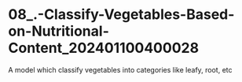 # 08_.-Classify-Vegetables-Based-on-Nutritional-Content_202401100400028
A model which classify vegetables into categories like leafy, root, etc
